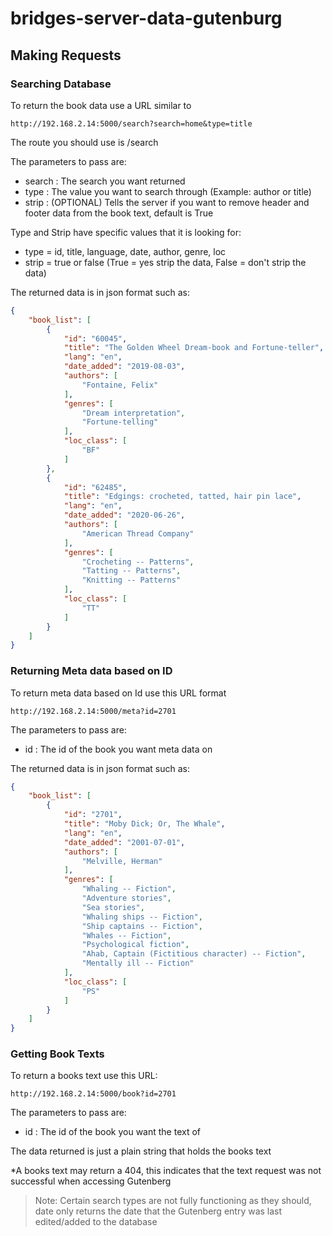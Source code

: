 # bridges-server-data-gutenburg

## Making Requests
### Searching Database
To return the book data use a URL similar to
```
http://192.168.2.14:5000/search?search=home&type=title
```
The route you should use is /search

The parameters to pass are:
  * search : The search you want returned
  * type : The value you want to search through (Example: author or title)
  * strip : (OPTIONAL) Tells the server if you want to remove header and footer data from the book text, default is True
 
 Type and Strip have specific values that it is looking for:
  * type = id, title, language, date, author, genre, loc
  * strip = true or false (True = yes strip the data, False = don't strip the data)

The returned data is in json format such as:
```json
{
    "book_list": [
        {
            "id": "60045",
            "title": "The Golden Wheel Dream-book and Fortune-teller",
            "lang": "en",
            "date_added": "2019-08-03",
            "authors": [
                "Fontaine, Felix"
            ],
            "genres": [
                "Dream interpretation",
                "Fortune-telling"
            ],
            "loc_class": [
                "BF"
            ]
        },
        {
            "id": "62485",
            "title": "Edgings: crocheted, tatted, hair pin lace",
            "lang": "en",
            "date_added": "2020-06-26",
            "authors": [
                "American Thread Company"
            ],
            "genres": [
                "Crocheting -- Patterns",
                "Tatting -- Patterns",
                "Knitting -- Patterns"
            ],
            "loc_class": [
                "TT"
            ]
        }
    ]
}
```
### Returning Meta data based on ID
To return meta data based on Id use this URL format 
```
http://192.168.2.14:5000/meta?id=2701
```

The parameters to pass are:
  * id : The id of the book you want meta data on
  
The returned data is in json format such as:
```json
{
    "book_list": [
        {
            "id": "2701",
            "title": "Moby Dick; Or, The Whale",
            "lang": "en",
            "date_added": "2001-07-01",
            "authors": [
                "Melville, Herman"
            ],
            "genres": [
                "Whaling -- Fiction",
                "Adventure stories",
                "Sea stories",
                "Whaling ships -- Fiction",
                "Ship captains -- Fiction",
                "Whales -- Fiction",
                "Psychological fiction",
                "Ahab, Captain (Fictitious character) -- Fiction",
                "Mentally ill -- Fiction"
            ],
            "loc_class": [
                "PS"
            ]
        }
    ]
}
```
### Getting Book Texts
To return a books text use this URL:
```
http://192.168.2.14:5000/book?id=2701
```
The parameters to pass are:
  * id : The id of the book you want the text of

The data returned is just a plain string that holds the books text

*A books text may return a 404, this indicates that the text request was not successful when accessing Gutenberg


> Note: Certain search types are not fully functioning as they should, date only returns the date that the Gutenberg entry was last edited/added to the database
